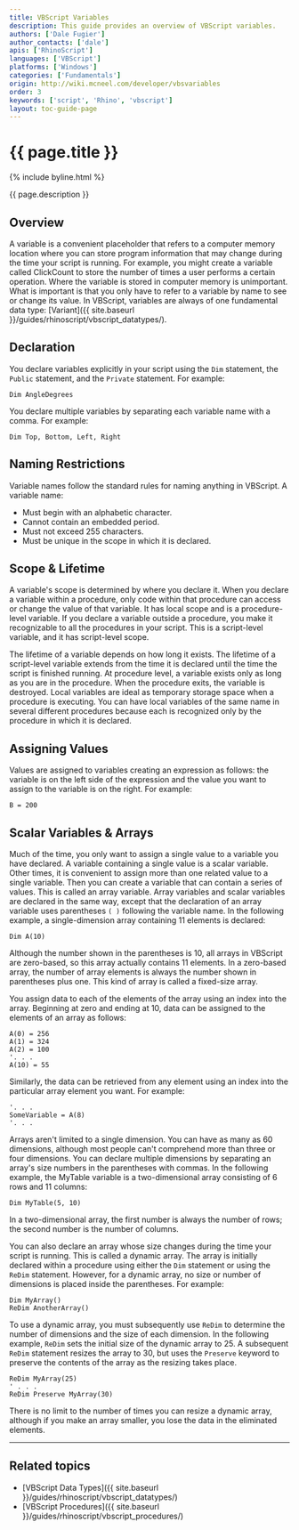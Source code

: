 ```yaml
---
title: VBScript Variables
description: This guide provides an overview of VBScript variables.
authors: ['Dale Fugier']
author_contacts: ['dale']
apis: ['RhinoScript']
languages: ['VBScript']
platforms: ['Windows']
categories: ['Fundamentals']
origin: http://wiki.mcneel.com/developer/vbsvariables
order: 3
keywords: ['script', 'Rhino', 'vbscript']
layout: toc-guide-page
---
```


# {{ page.title }}

{% include byline.html %}

{{ page.description }}

## Overview

A variable is a convenient placeholder that refers to a computer memory location where you can store program information that may change during the time your script is running.  For example, you might create a variable called ClickCount to store the number of times a user performs a certain operation.  Where the variable is stored in computer memory is unimportant.  What is important is that you only have to refer to a variable by name to see or change its value.  In VBScript, variables are always of one fundamental data type: [Variant]({{ site.baseurl }}/guides/rhinoscript/vbscript_datatypes/).

## Declaration

You declare variables explicitly in your script using the `Dim` statement, the `Public` statement, and the `Private` statement.  For example:

```vbnet
Dim AngleDegrees
```

You declare multiple variables by separating each variable name with a comma.  For example:

```vbnet
Dim Top, Bottom, Left, Right
```

## Naming Restrictions

Variable names follow the standard rules for naming anything in VBScript.  A variable name:

- Must begin with an alphabetic character.
- Cannot contain an embedded period.
- Must not exceed 255 characters.
- Must be unique in the scope in which it is declared.

## Scope & Lifetime

A variable's scope is determined by where you declare it.  When you declare a variable within a procedure, only code within that procedure can access or change the value of that variable.  It has local scope and is a procedure-level variable.  If you declare a variable outside a procedure, you make it recognizable to all the procedures in your script.  This is a script-level variable, and it has script-level scope.

The lifetime of a variable depends on how long it exists.  The lifetime of a script-level variable extends from the time it is declared until the time the script is finished running. At procedure level, a variable exists only as long as you are in the procedure.  When the procedure exits, the variable is destroyed.  Local variables are ideal as temporary storage space when a procedure is executing.  You can have local variables of the same name in several different procedures because each is recognized only by the procedure in which it is declared.

## Assigning Values

Values are assigned to variables creating an expression as follows: the variable is on the left side of the expression and the value you want to assign to the variable is on the right.  For example:

```vbnet
B = 200
```

## Scalar Variables & Arrays

Much of the time, you only want to assign a single value to a variable you have declared. A variable containing a single value is a scalar variable.  Other times, it is convenient to assign more than one related value to a single variable.  Then you can create a variable that can contain a series of values. This is called an array variable. Array variables and scalar variables are declared in the same way, except that the declaration of an array variable uses parentheses `( )` following the variable name.  In the following example, a single-dimension array containing 11 elements is declared:

```vbnet
Dim A(10)
```

Although the number shown in the parentheses is 10, all arrays in VBScript are zero-based, so this array actually contains 11 elements.  In a zero-based array, the number of array elements is always the number shown in parentheses plus one.  This kind of array is called a fixed-size array.

You assign data to each of the elements of the array using an index into the array.  Beginning at zero and ending at 10, data can be assigned to the elements of an array as follows:

```vbnet
A(0) = 256
A(1) = 324
A(2) = 100
'. . .
A(10) = 55
```

Similarly, the data can be retrieved from any element using an index into the particular array element you want. For example:

```vbnet
'. . .
SomeVariable = A(8)
'. . .
```

Arrays aren't limited to a single dimension. You can have as many as 60 dimensions, although most people can't comprehend more than three or four dimensions.  You can declare multiple dimensions by separating an array's size numbers in the parentheses with commas.  In the following example, the MyTable variable is a two-dimensional array consisting of 6 rows and 11 columns:

```vbnet
Dim MyTable(5, 10)
```

In a two-dimensional array, the first number is always the number of rows; the second number is the number of columns.

You can also declare an array whose size changes during the time your script is running.  This is called a dynamic array. The array is initially declared within a procedure using either the `Dim` statement or using the `ReDim` statement.  However, for a dynamic array, no size or number of dimensions is placed inside the parentheses.  For example:

```vbnet
Dim MyArray()
ReDim AnotherArray()
```

To use a dynamic array, you must subsequently use `ReDim` to determine the number of dimensions and the size of each dimension.  In the following example, `ReDim` sets the initial size of the dynamic array to 25.  A subsequent `ReDim` statement resizes the array to 30, but uses the `Preserve` keyword to preserve the contents of the array as the resizing takes place.

```vbnet
ReDim MyArray(25)
' . . .
ReDim Preserve MyArray(30)
```

There is no limit to the number of times you can resize a dynamic array, although if you make an array smaller, you lose the data in the eliminated elements.

---

## Related topics

- [VBScript Data Types]({{ site.baseurl }}/guides/rhinoscript/vbscript_datatypes/)
- [VBScript Procedures]({{ site.baseurl }}/guides/rhinoscript/vbscript_procedures/)
